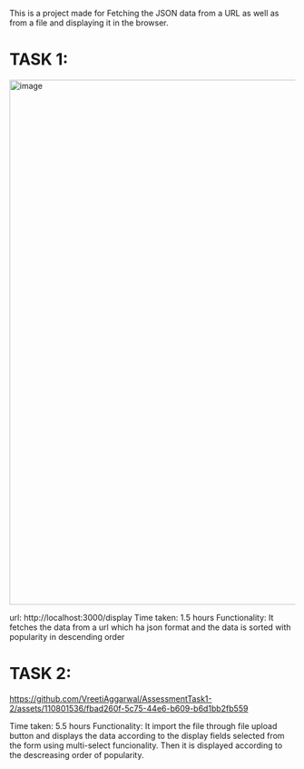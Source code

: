This is a project made for Fetching the JSON data from a URL as well as from a file and displaying it in the browser.

# TASK 1:
<img width="924" alt="image" src="https://github.com/VreetiAggarwal/AssessmentTask1-2/assets/110801536/ff7cad34-e81d-4cdf-86c2-a2dd6bb7659d">

url: http://localhost:3000/display
Time taken: 1.5 hours 
Functionality: It fetches the data from a url which ha json format and the data is sorted with popularity in descending order

# TASK 2:

https://github.com/VreetiAggarwal/AssessmentTask1-2/assets/110801536/fbad260f-5c75-44e6-b609-b6d1bb2fb559


Time taken: 5.5 hours
Functionality: It import the file through file upload button and displays the data according to the display fields selected from the form using multi-select funcionality. Then it is displayed according to the descreasing order of popularity.

